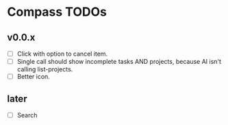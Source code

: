 # Compass TODOs

## v0.0.x

- [ ] Click with option to cancel item.
- [ ] Single call should show incomplete tasks AND projects, because AI isn't
      calling list-projects.
- [ ] Better icon.

## later

- [ ] Search

